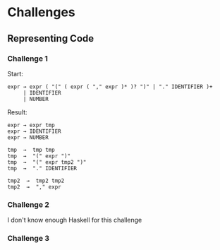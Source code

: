 # Challenges
## Representing Code
### Challenge 1
Start:
```
expr → expr ( "(" ( expr ( "," expr )* )? ")" | "." IDENTIFIER )+
     | IDENTIFIER
     | NUMBER
```
Result:

```
expr → expr tmp
expr → IDENTIFIER
expr → NUMBER

tmp  →  tmp tmp
tmp  →  "(" expr ")"
tmp  →  "(" expr tmp2 ")"
tmp  →  "." IDENTIFIER

tmp2  →  tmp2 tmp2
tmp2  →  "," expr
```
### Challenge 2
I don't know enough Haskell for this challenge
### Challenge 3
